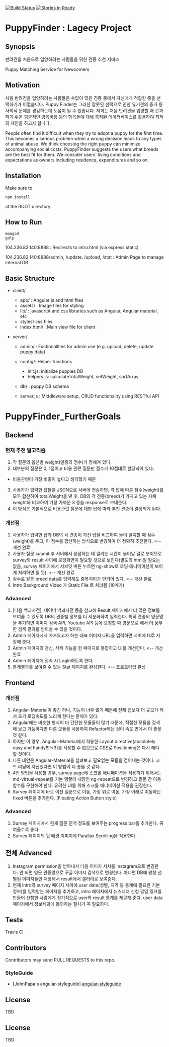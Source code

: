 [![Build Status](https://travis-ci.org/NoahLuftYang/puppyfinder.svg?branch=feat%2Ftravis)](https://travis-ci.org/NoahLuftYang/puppyfinder) [![Stories in Ready](https://badge.waffle.io/politicat/puppyfinder.png?label=ready&title=Ready)](https://waffle.io/politicat/puppyfinder)

# PuppyFinder : Lagecy Project

## Synopsis

반려견을 처음으로 입양하려는 사람들을 위한 견종 추천 서비스

Puppy Matching Service for Newcomers

## Motivation

처음 반려견을 입양하려는 사람들은 수없이 많은 견종 중에서 자신에게 적합한 종을 선택하기가 어렵습니다. Puppy Finder는 그러한 잘못된 선택으로 인한 유기견의 증가 등 사회적 문제를 경감하는데 도움이 될 수 있습니다. 저희는 처음 반려견을 입양할 때 간과하기 쉬운 평균적인 양육비용 등의 항목들에 대해 축적된 데이터베이스를 활용하여 최적의 제안을 하고자 합니다.

People often find it difficult when they try to adopt a puppy for the first time. This becomes a serious problem when a wrong decision leads to any types of animal abuse. We think choosing the right puppy can minimize accompanying social costs. PuppyFinder suggests the users what breeds are the best fit for them. We consider users' living conditions and expectations as owners including residence, expenditures and so on.

## Installation

Make sure to

```
npm install
```

at the ROOT directory

## How to Run

```
mongod
gulp
```

104.236.82.140:8888 : Redirects to intro.html (via express static)

104.236.82.140:8888/admin, /update, /upload, /stat : Admin Page to manage internal DB

## Basic Structure

- client/

  - app/ : Angular js and html files
  - assets/ : Image files for styling
  - lib/ : javascript and css libraries such as Angular, Angular material, etc
  - styles/ css files
  - index.html/ : Main view file for client

- server/

  - admin/ : Fuctionalities for admin use (e.g. upload, delete, update puppy data)
  - config/: Helper functions

    - init.js: initialize puppies DB
    - helpers.js: calculateTotalWeight, setWeight, sortArray

  - db/ : puppy DB schema
  - server.js : Middleware setup, CRUD functionality using RESTful API

# PuppyFinder_FurtherGoals

## Backend

### 현재 추천 알고리즘

1. 각 질문의 옵션별 weight(일종의 점수)가 정해져 있다.
2. 대부분의 질문은 0, 1점이고 비용 관련 질문만 점수가 10점대로 할당되어 있다.

  - 비용관련이 가장 비중이 높다고 생각했기 때문

3. 사용자가 입력한 답들을 JSON으로 서버에 전송하면, 각 답에 따른 점수(weight)를 모두 합산하여 totalWeight을 낸 후, DB의 각 견종(breed)가 가지고 있는 자체 weight와 비교하여 가장 가까운 3 종을 response로 보내준다.
4. 이 방식은 기본적으로 비용관련 질문에 대한 답에 따라 추천 견종이 결정되게 된다.

### 개선점

1. 사용자가 입력한 답과 DB의 각 견종이 가진 답을 비교하여 둘이 일치할 때 점수(weight)를 주고, 이 점수를 합산하는 방식으로 변경하여 더 정확히 추천한다. <-- 개선 완료
2. 사용자 질문 submit 후 서버에서 응답하는 데 걸리는 시간이 늘어날 걸로 보이므로 survey와 result 사이에 로딩화면이 필요할 것으로 보인다(별도의 html일 필요는 없음, survey 페이지에서 서브밋 버튼 누르면 ng-show로 로딩 애니메이션이 보이게 처리하면 될 듯). <-- 개선 완료
3. 실수로 같은 breed data를 입력해도 중복처리가 안되어 있다. <-- 개선 완료
4. Intro Background Video 가 Static File 로 처리됨 (10메가)

### Advanced

1. [다음 백과사전], 네이버 백과사전 등을 참고해 Result 페이지에서 더 많은 정보를 보여줄 수 있도록 DB의 견종별 정보를 더 세분화하여 입력한다. 특히 견종의 영문명을 추가하면 이미지 검색 API, Youtube API 등에 요청할 때 영문으로 해서 더 풍부한 검색 결과를 받아올 수 있을 것이다.
2. Admin 페이지에서 가져오고자 하는 대표 이미지 URL을 입력하면 서버에 fs로 저장해 준다.
3. Admin 페이지의 갱신, 삭제 기능을 한 페이지로 통합하고 UI를 개선한다. <-- 개선 완료
4. Admin 페이지에 접속 시 Login하도록 한다.
5. 통계결과를 보여줄 수 있는 Stat 페이지를 완성한다. <-- 프로토타입 완성

## Frontend

### 개선점

1. Angular-Material이 좋긴 하나, 기능이 너무 많기 때문에 전체 앱보다 더 규모가 커서 초기 로딩속도를 느리게 한다는 문제가 있다.
2. Angular에는 비슷한 형식의 더 간단한 모듈들이 많기 때문에, 적절한 모듈을 검색해 보고 가능하다면 다른 모듈을 사용하여 Refactor하는 것이 속도 면에서 더 좋을 것 같다.
3. 하지만 이 경우, Angular-Material에서 적용한 Layout directive(absolutely easy and handy!!!!<3)를 사용할 수 없으므로 CSS로 Positioning은 다시 해야 할 것이다.
4. 다른 대안은 Angular-Material을 살펴보고 필요없는 모듈을 걷어내는 것이다. 코드 리딩에 자신있다면 이 방법이 더 좋을 것 같다.
5. 4번 방법을 사용할 경우, survey page에 스크롤 애니메이션을 적용하기 위해서는 md-virtual-repeat를 기본 앵귤러 내장인 ng-repeat으로 변경하고 질문 간 이동 함수를 구현해야 한다. 유려한 UI를 위해 스크롤 애니메이션 적용을 권장한다.
6. Survey 페이지에 바로 이전 질문으로 이동, 가장 위로 이동, 가장 아래로 이동하는 fixed 버튼을 추가한다. (Floating Action Button style)

### Advanced

1. Survey 페이지에서 현재 질문 진척 정도를 보여주는 progress bar를 추가한다. 귀여울수록 좋다.
2. Survey 페이지의 뒷 배경 이미지에 Parallax Scrolling을 적용한다.

## 전체 Advanced

1. Instagram permission을 받아내서 다음 이미지 서치를 Instagram으로 변경한다. 안 되면 영문 견종명으로 구글 이미지 검색으로 변경한다. 아니면 DB에 왕창 선별된 이미지들만 저장해서 result에서 갤러리로 보여준다.
2. 현재 intro와 survey 페이지 사이에 user data(성별, 지역 등 통계에 필요한 기본 정보)를 입력받는 페이지를 추가하고, intro 페이지에서 뉴스레터 신청 팝업 링크를 만들어 신청한 사람에게 정기적으로 user와 result 통계를 제공해 준다. user data 페이지에서 정보제공에 동의하는 절차가 꼭 필요하다.

## Tests

Travis CI

## Contributors

Contributors may send PULL REQUESTS to this repo.

### StyleGuide
* [JohnPapa`s angular-styleguide] [angular-styleguide]

## License

TBD

## License

TBD


  [angular-styleguide]: <https://github.com/johnpapa/angular-styleguide/blob/master/a1/README.md>

